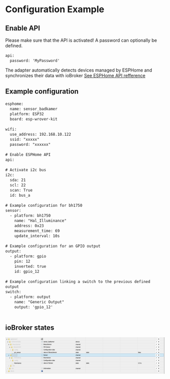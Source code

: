 # Configuration Example

## Enable API

Please make sure that the API is activated! A password can optionally be defined.

```
api:
  password: 'MyPassword'
```

The adapter automatically detects devices managed by ESPHome and synchronizes their data with ioBroker [See ESPHome API refference](https://esphome.io/components/api.html?highlight=api)

## Example configuration
```
esphome:
  name: sensor_badkamer
  platform: ESP32
  board: esp-wrover-kit

wifi:
  use_address: 192.168.10.122
  ssid: "xxxxx"
  password: "xxxxxx"
          
# Enable ESPHome API
api:

# Activate i2c bus  
i2c:
  sda: 21
  scl: 22
  scan: True
  id: bus_a
  
# Example configuration for bh1750
sensor:
  - platform: bh1750
    name: "Hal_Illuminance"
    address: 0x23
    measurement_time: 69
    update_interval: 10s
    
# Example configuration for an GPIO output    
output:
  - platform: gpio
    pin: 12
    inverted: true
    id: gpio_12
    
# Example configuration linking a switch to the previous defined output
switch:
  - platform: output
    name: "Generic Output"
    output: 'gpio_12'
    
```

## ioBroker states

![ioBroker state Exaples](./img/stateExample.png)